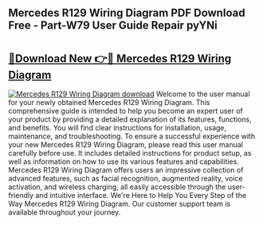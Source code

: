 ## Mercedes R129 Wiring Diagram PDF Download Free - Part-W79 User Guide Repair pyYNi

# <h2><a href="http://dfmqedl.blite.top/?on=Mercedes+R129+Wiring+Diagram">🔗Download New 👉🔴 Mercedes R129 Wiring Diagram</a></h2>

[![Mercedes R129 Wiring Diagram download](https://i.imgur.com/lujVjoI.png)](http://dfmqedl.blite.top/?on=Mercedes+R129+Wiring+Diagram)
Welcome to the user manual for your newly obtained Mercedes R129 Wiring Diagram. This comprehensive guide is intended to help you become an expert user of your product by providing a detailed explanation of its features, functions, and benefits. You will find clear instructions for installation, usage, maintenance, and troubleshooting. To ensure a successful experience with your new Mercedes R129 Wiring Diagram, please read this user manual carefully before use. It includes detailed instructions for product setup, as well as information on how to use its various features and capabilities. Mercedes R129 Wiring Diagram offers users an impressive collection of advanced features, such as facial recognition, augmented reality, voice activation, and wireless charging, all easily accessible through the user-friendly and intuitive interface. We're Here to Help You Every Step of the Way Mercedes R129 Wiring Diagram. Our customer support team is available throughout your journey.
